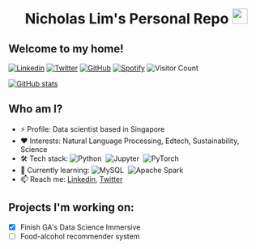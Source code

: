 <!--
**pappymu/pappymu** is a ✨ _special_ ✨ repository because its `README.md` (this file) appears on your GitHub profile.

Here are some ideas to get you started:

- 🔭 I’m currently working on ...
- 🌱 I’m currently learning ...
- 👯 I’m looking to collaborate on ...
- 🤔 I’m looking for help with ...
- 💬 Ask me about ...
- 📫 How to reach me: ...
- 😄 Pronouns: ...
- ⚡ Fun fact: ...
-->

<h1 align="center"> Nicholas Lim's Personal Repo <img src='https://user-images.githubusercontent.com/5713670/87202985-820dcb80-c2b6-11ea-9f56-7ec461c497c3.gif' width='30px'></h1>
<h2> Welcome to my home!</h2>

[![Linkedin](https://img.shields.io/badge/-pappymu-blue?style=flat-square&logo=Linkedin&logoColor=white&link=https://www.linkedin.com/in/pappymu/)](https://www.linkedin.com/in/pappymu/)
[![Twitter](https://img.shields.io/twitter/follow/pappymu?style=social)](https://twitter.com/pappymu)
[![GitHub](https://img.shields.io/github/followers/pappymu?label=follow&style=social)](https://github.com/pappymu)
[![Spotify](https://img.shields.io/badge/Spotify-1ED760?&style=for-the-badge&logo=spotify&logoColor=white)](https://open.spotify.com/user/11133573787)
![Visitor Count](https://profile-counter.glitch.me/pappymu/count.svg)

[![GitHub stats](https://github-readme-stats.vercel.app/api?username=pappymu&theme=cobalt)](https://github.com/pappymu/github-readme-stats)

## Who am I?

- ⚡ Profile: Data scientist based in Singapore
- ❤️ Interests: Natural Language Processing, Edtech, Sustainability, Science
- 🛠  Tech stack: ![Python](https://img.shields.io/badge/-Python-333333?style=flat&logo=python)&nbsp; ![Jupyter](https://img.shields.io/badge/jupyter-%23FA0F00.svg?style=flat&logo=Jupyter)&nbsp; ![PyTorch](https://img.shields.io/badge/PyTorch-%23EE4C2C.svg?style=flat&logo=PyTorch&logoColor=white)&nbsp;
- 🌱 Currently learning: ![MySQL](https://img.shields.io/badge/mysql-%2300f.svg?style=flat&logo=mysql&logoColor=white)&nbsp; ![Apache Spark](https://img.shields.io/badge/Apache_Spark-FFFFFF?style=flat&logo=apachespark&logoColor=#E35A16)&nbsp;
- 📫 Reach me: [Linkedin](https://www.linkedin.com/in/pappymu/), [Twitter](twitter.com/pappymu)

## Projects I'm working on:
- [x] Finish GA's Data Science Immersive
- [ ] Food-alcohol recommender system
<!-- - [ ] NLP for Classical Chinese (文言文自然语言处理) (probably too ambitious) -->
